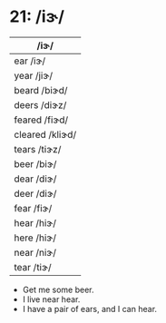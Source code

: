 # 21: /iɝ/

|/iɝ/|
|----|
|ear /iɝ/|
|year /jiɝ/|
|beard /biɝd/|
|deers /diɝz/|
|feared /fiɝd/|
|cleared /kliɝd/|
|tears /tiɝz/|
|beer /biɝ/|
|dear /diɝ/|
|deer /diɝ/|
|fear /fiɝ/|
|hear /hiɝ/|
|here /hiɝ/|
|near /niɝ/|
|tear /tiɝ/|

- Get me some beer.
- I live near hear.
- I have a pair of ears, and I can hear.
